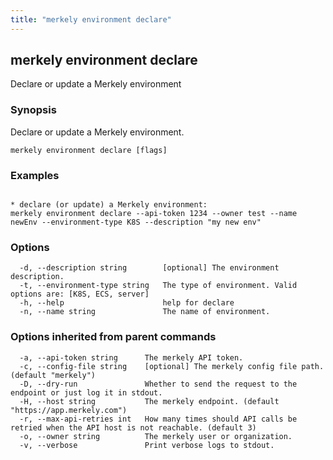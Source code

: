 ```yaml
---
title: "merkely environment declare"
---
```


## merkely environment declare

Declare or update a Merkely environment

### Synopsis


Declare or update a Merkely environment.


```shell
merkely environment declare [flags]
```

### Examples

```shell

* declare (or update) a Merkely environment:
merkely environment declare --api-token 1234 --owner test --name newEnv --environment-type K8S --description "my new env"

```

### Options

```
  -d, --description string        [optional] The environment description.
  -t, --environment-type string   The type of environment. Valid options are: [K8S, ECS, server]
  -h, --help                      help for declare
  -n, --name string               The name of environment.
```

### Options inherited from parent commands

```
  -a, --api-token string      The merkely API token.
  -c, --config-file string    [optional] The merkely config file path. (default "merkely")
  -D, --dry-run               Whether to send the request to the endpoint or just log it in stdout.
  -H, --host string           The merkely endpoint. (default "https://app.merkely.com")
  -r, --max-api-retries int   How many times should API calls be retried when the API host is not reachable. (default 3)
  -o, --owner string          The merkely user or organization.
  -v, --verbose               Print verbose logs to stdout.
```

